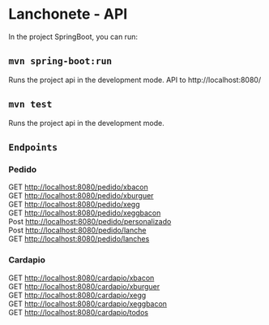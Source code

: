 # Lanchonete - API

In the project SpringBoot, you can run:

## `mvn spring-boot:run`

Runs the project api in the development mode. API to http://localhost:8080/ <br/>

## `mvn test`

Runs the project api in the development mode.<br>

## `Endpoints`

### Pedido

GET [http://localhost:8080/pedido/xbacon](http://localhost:8080/pedido/xbacon)<br/>
GET [http://localhost:8080/pedido/xburguer](http://localhost:8080/pedido/xburguer)<br/>
GET [http://localhost:8080/pedido/xegg](http://localhost:8080/pedido/xegg)<br/>
GET [http://localhost:8080/pedido/xeggbacon](http://localhost:8080/pedido/xeggbacon)<br/>
Post [http://localhost:8080/pedido/personalizado](http://localhost:8080/pedido/personalizado)<br/>
Post [http://localhost:8080/pedido/lanche](http://localhost:8080/pedido/lanche)<br/>
GET [http://localhost:8080/pedido/lanches](http://localhost:8080/pedido/lanches)<br/>

### Cardapio

GET [http://localhost:8080/cardapio/xbacon](http://localhost:8080/cardapio/xbacon)<br/>
GET [http://localhost:8080/cardapio/xburguer](http://localhost:8080/cardapio/xburguer)<br/>
GET [http://localhost:8080/cardapio/xegg](http://localhost:8080/cardapio/xegg)<br/>
GET [http://localhost:8080/cardapio/xeggbacon](http://localhost:8080/cardapio/xeggbacon)<br/>
GET [http://localhost:8080/cardapio/todos](http://localhost:8080/cardapio/todos)<br/>

